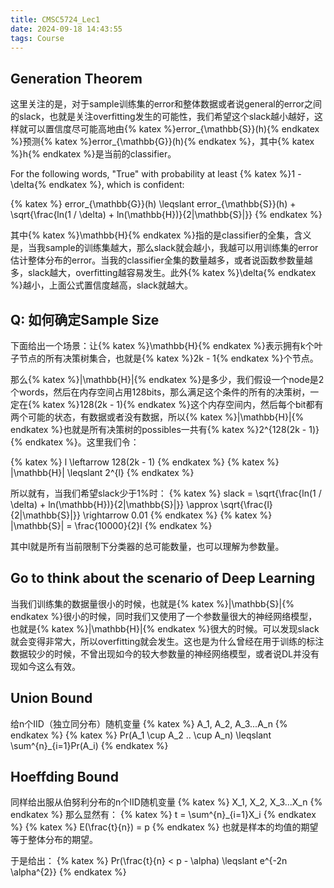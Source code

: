 ```yaml
---
title: CMSC5724_Lec1
date: 2024-09-18 14:43:55
tags: Course
---
```


## Generation Theorem
这里关注的是，对于sample训练集的error和整体数据或者说general的error之间的slack，也就是关注overfitting发生的可能性，我们希望这个slack越小越好，这样就可以置信度尽可能高地由{% katex %}error_{\mathbb{S}}(h){% endkatex %}预测{% katex %}error_{\mathbb{G}}(h){% endkatex %}，其中{% katex %}h{% endkatex %}是当前的classifier。

For the following words, "True" with probability at least {% katex %}1 - \delta{% endkatex %}, which is confident:

{% katex %}
error_{\mathbb{G}}(h) \leqslant error_{\mathbb{S}}(h) + \sqrt{\frac{ln(1 / \delta) + ln(\mathbb{H})}{2|\mathbb{S}|}}
{% endkatex %}

其中{% katex %}\mathbb{H}{% endkatex %}指的是classifier的全集，含义是，当我sample的训练集越大，那么slack就会越小，我越可以用训练集的error估计整体分布的error。当我的classifier全集的数量越多，或者说函数参数量越多，slack越大，overfitting越容易发生。此外{% katex %}\delta{% endkatex %}越小，上面公式置信度越高，slack就越大。

## Q: 如何确定Sample Size
下面给出一个场景：让{% katex %}\mathbb{H}{% endkatex %}表示拥有k个叶子节点的所有决策树集合，也就是{% katex %}2k - 1{% endkatex %}个节点。

那么{% katex %}|\mathbb{H}|{% endkatex %}是多少，我们假设一个node是2个words，然后在内存空间占用128bits，那么满足这个条件的所有的决策树，一定在{% katex %}128(2k - 1){% endkatex %}这个内存空间内，然后每个bit都有两个可能的状态，有数据或者没有数据，所以{% katex %}|\mathbb{H}|{% endkatex %}也就是所有决策树的possibles一共有{% katex %}2^{128(2k - 1)}{% endkatex %}。这里我们令：

{% katex %}
l \leftarrow 128(2k - 1)
{% endkatex %}
<b></b>
{% katex %}
|\mathbb{H}| \leqslant 2^{l}
{% endkatex %}

所以就有，当我们希望slack少于1%时：
{% katex %}
slack = \sqrt{\frac{ln(1 / \delta) + ln(\mathbb{H})}{2|\mathbb{S}|}} \approx \sqrt{\frac{l}{2|\mathbb{S}|}} \rightarrow 0.01
{% endkatex %}
<b></b>
{% katex %}
|\mathbb{S}| = \frac{10000}{2}l
{% endkatex %}

其中l就是所有当前限制下分类器的总可能数量，也可以理解为参数量。

## Go to think about the scenario of Deep Learning

当我们训练集的数据量很小的时候，也就是{% katex %}|\mathbb{S}|{% endkatex %}很小的时候，同时我们又使用了一个参数量很大的神经网络模型，也就是{% katex %}|\mathbb{H}|{% endkatex %}很大的时候。可以发现slack就会变得非常大，所以overfitting就会发生。这也是为什么曾经在用于训练的标注数据较少的时候，不曾出现如今的较大参数量的神经网络模型，或者说DL并没有现如今这么有效。

## Union Bound
给n个IID（独立同分布）随机变量
{% katex %}
A_1, A_2, A_3...A_n
{% endkatex %}
<b></b>
{% katex %}
Pr(A_1 \cup A_2 .. \cup A_n) \leqslant \sum^{n}_{i=1}Pr(A_i)
{% endkatex %}

## Hoeffding Bound
同样给出服从伯努利分布的n个IID随机变量
{% katex %}
X_1, X_2, X_3...X_n
{% endkatex %}
那么显然有：
{% katex %}
t = \sum^{n}_{i=1}X_i
{% endkatex %}
<b></b>
{% katex %}
E(\frac{t}{n}) = p
{% endkatex %}
也就是样本的均值的期望等于整体分布的期望。

于是给出：
{% katex %}
Pr(\frac{t}{n} < p - \alpha) \leqslant e^{-2n \alpha^{2}}
{% endkatex %}